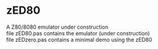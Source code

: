 # zED80
A Z80/8080 emulator under construction  
file zED80.pas contains the emulator (under construction)  
file zEDzero.pas contains a minimal demo using the zED80
